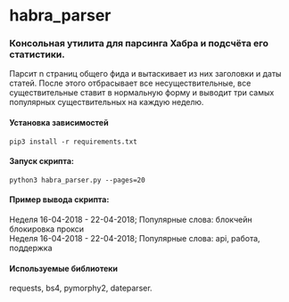 # habra_parser

### Консольная утилита для парсинга Хабра и подсчёта его статистики.

Парсит n страниц общего фида и вытаскивает из них заголовки и даты статей. После этого отбрасывает все несуществительные,
все существительные ставит в нормальную форму и выводит три самых популярных существительных на каждую неделю.

#### Установка зависимостей

```
pip3 install -r requirements.txt
```

#### Запуск скрипта:
```
python3 habra_parser.py --pages=20
```

#### Пример вывода скрипта:

Неделя 16-04-2018 - 22-04-2018; Популярные слова: блокчейн блокировка прокси  
Неделя 16-04-2018 - 22-04-2018; Популярные слова: api, работа, поддержка           


#### Используемые библиотеки 

requests, bs4, pymorphy2, dateparser.
